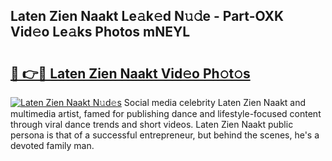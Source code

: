## Laten Zien Naakt Le𝚊k𝚎d N𝚞𝚍e - Part-OXK Vid𝚎o Le𝚊ks Photos mNEYL

# <h2><a href="http://fbaru8.evod.top/?m=Laten+Zien+Naakt">🔗 👉🔴 Laten Zien Naakt Vid𝚎o Ph𝚘t𝚘s</a></h2>

[![Laten Zien Naakt N𝚞d𝚎s](https://i.imgur.com/8V9OHl7.gif)](http://fbaru8.evod.top/?m=Laten+Zien+Naakt)
Social media celebrity Laten Zien Naakt and multimedia artist, famed for publishing dance and lifestyle-focused content through viral dance trends and short videos. Laten Zien Naakt public persona is that of a successful entrepreneur, but behind the scenes, he's a devoted family man. 
